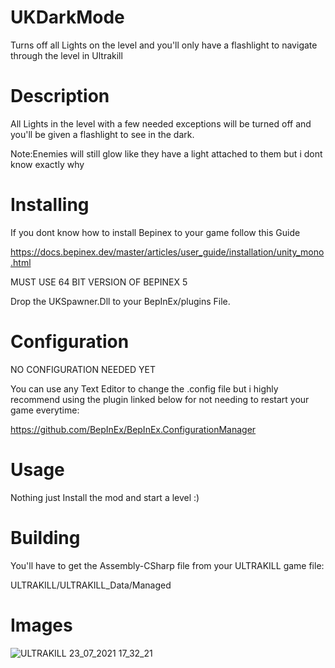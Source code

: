 # UKDarkMode
Turns off all Lights on the level and you'll only have a flashlight to navigate through the level in Ultrakill
# Description

All Lights in the level with a few needed exceptions will be turned off and you'll be given a flashlight to see in the dark.

Note:Enemies will still glow like they have a light attached to them but i dont know exactly why

# Installing

If you dont know how to install Bepinex to your game follow this Guide

https://docs.bepinex.dev/master/articles/user_guide/installation/unity_mono.html

MUST USE 64 BIT VERSION OF BEPINEX 5

Drop the UKSpawner.Dll to your BepInEx/plugins File.

# Configuration

NO CONFIGURATION NEEDED YET

You can use any Text Editor to change the .config file but i highly recommend using the plugin linked below for not needing to restart your game everytime:

https://github.com/BepInEx/BepInEx.ConfigurationManager

# Usage

Nothing just Install the mod and start a level :)

# Building

You'll have to get the Assembly-CSharp file from your ULTRAKILL game file:

ULTRAKILL/ULTRAKILL_Data/Managed

# Images

![ULTRAKILL 23_07_2021 17_32_21](https://user-images.githubusercontent.com/70617250/126841639-913c38fe-9408-4699-80cf-acb7166aab41.png)
